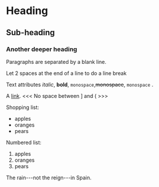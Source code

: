 Heading
=======

Sub-heading
-----------

### Another deeper heading

Paragraphs are separated
by a blank line.

Let 2 spaces at the end of a line to do a
line break

Text attributes *italic*,
**bold**, `monospace`,~~monospace~~, `monospace` .

A [link](http://example.com).
<<<   No space between ] and (  >>>

Shopping list:

* apples
* oranges
* pears

Numbered list:

1. apples
2. oranges
3. pears

The rain---not the reign---in
Spain.
